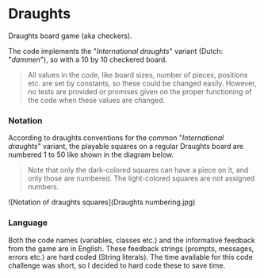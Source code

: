 # Draughts
Draughts board game (aka checkers).

The code implements the "*International draughts*" variant (Dutch: "*dammen*"), so with a 10 by 10 checkered board.
> All values in the code, like board sizes, number of pieces, positions etc. are set by constants, so these could be
> changed easily.
> However, no tests are provided or promises given on the proper functioning of the code when these values are changed.

### Notation
According to draughts conventions for the common "*International draughts*" variant,
the playable squares on a regular Draughts board are numbered 1 to 50 like shown in the diagram below.
> Note that only the dark-colored squares can have a piece on it, and only those are numbered.
> The light-colored squares are not assigned numbers.

![Notation of draughts squares](Draughts numbering.jpg)

### Language
Both the code names (variables, classes etc.) and the informative feedback from the game are in English.
These feedback strings (prompts, messages, errors etc.) are hard coded (String literals).
The time available for this code challenge was short, so I decided to hard code these to save time. 
